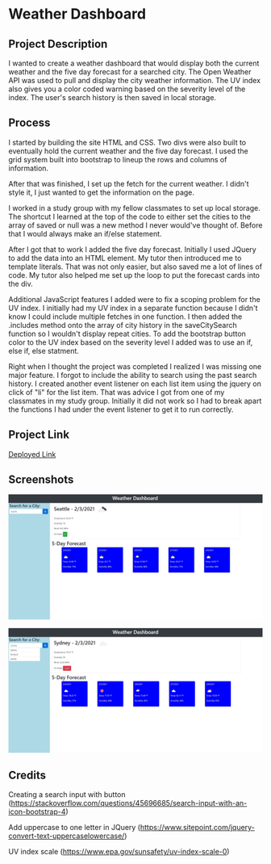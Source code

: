 # Weather Dashboard

## Project Description
I wanted to create a weather dashboard that would display both the current weather and the five day forecast for a searched city. The Open Weather API was used to pull and display the city weather information. The UV index also gives you a color coded warning based on the severity level of the index. The user's search history is then saved in local storage. 

## Process

I started by building the site HTML and CSS. Two divs were also built to eventually hold the current weather and the five day forecast. I used the grid system built into bootstrap to lineup the rows and columns of information. 

After that was finished, I set up the fetch for the current weather. I didn't style it, I just wanted to get the information on the page. 

I worked in a study group with my fellow classmates to set up local storage. The shortcut I learned at the top of the code to either set the cities to the array of saved or null was a new method I never would've thought of. Before that I would always make an if/else statement. 

After I got that to work I added the five day forecast. Initially I used JQuery to add the data into an HTML element. My tutor then introduced me to template literals. That was not only easier, but also saved me a lot of lines of code. My tutor also helped me set up the loop to put the forecast cards into the div.

Additional JavaScript features I added were to fix a scoping problem for the UV index. I initially had my UV index in a separate function because I didn't know I could include multiple fetches in one function. I then added the .includes method onto the array of city history in the saveCitySearch function so I wouldn't display repeat cities. To add the bootstrap button color to the UV index based on the severity level I added was to use an if, else if, else statment.

Right when I thought the project was completed I realized I was missing one major feature. I forgot to include the ability to search using the past search history. I created another event listener on each list item using the jquery on click of "li" for the list item. That was advice I got from one of my classmates in my study group. Initially it did not work so I had to break apart the functions I had under the event listener to get it to run correctly. 


## Project Link
[Deployed Link](https://mikecoletta.github.io/Weather-Dashboard/)

## Screenshots

![Screenshot 1](Images/Screenshot1.JPG)

![Screenshot 2](Images/Screenshot2.JPG)


## Credits
Creating a search input with button (https://stackoverflow.com/questions/45696685/search-input-with-an-icon-bootstrap-4)

Add uppercase to one letter in JQuery (https://www.sitepoint.com/jquery-convert-text-uppercaselowercase/)

UV index scale (https://www.epa.gov/sunsafety/uv-index-scale-0)